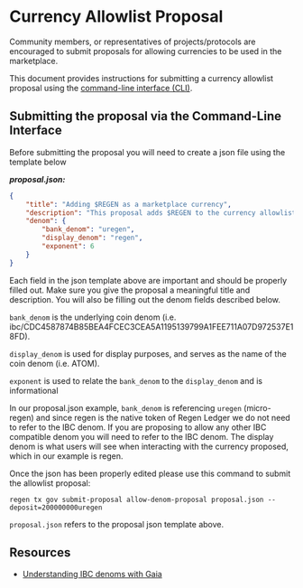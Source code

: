 # Currency Allowlist Proposal

Community members, or representatives of projects/protocols are encouraged to submit proposals for allowing currencies to be used in the marketplace.

This document provides instructions for submitting a currency allowlist proposal using the [command-line interface (CLI)](../ledger/infrastructure/interfaces.md#command-line-interface).

## Submitting the proposal via the Command-Line Interface

Before submitting the proposal you will need to create a json file using the template below

***proposal.json:***
```json
{
    "title": "Adding $REGEN as a marketplace currency",
    "description": "This proposal adds $REGEN to the currency allowlist on the Regen Registry marketplace",
    "denom": {
        "bank_denom": "uregen",
        "display_denom": "regen",
        "exponent": 6
    }
}
```
Each field in the json template above are important and should be properly filled out.  Make sure you give the proposal a meaningful title and description.  You will also
be filling out the denom fields described below.

`bank_denom` is the underlying coin denom (i.e. ibc/CDC4587874B85BEA4FCEC3CEA5A1195139799A1FEE711A07D972537E18FD).

`display_denom` is used for display purposes, and serves as the name of the coin denom (i.e. ATOM).

`exponent` is used to relate the `bank_denom` to the `display_denom` and is informational

In our proposal.json example, `bank_denom` is referencing `uregen` (micro-regen) and since regen is the native token of Regen Ledger we do not need to refer to the IBC denom.  If you are proposing to allow any other IBC compatible denom you will need to refer to the IBC denom. The display denom is what users will see when interacting with the currency proposed, which in our example is regen.  

Once the json has been properly edited please use this command to submit the allowlist proposal:
```
regen tx gov submit-proposal allow-denom-proposal proposal.json --deposit=200000000uregen 
```

`proposal.json` refers to the proposal json template above.


## Resources

- [Understanding IBC denoms with Gaia](https://tutorials.cosmos.network/tutorials/understanding-ibc-denoms/)
